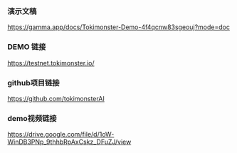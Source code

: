 ### 演示文稿
https://gamma.app/docs/Tokimonster-Demo-4f4qcnw83sgeouj?mode=doc
### DEMO 链接
https://testnet.tokimonster.io/
### github项目链接
https://github.com/tokimonsterAI
### demo视频链接
https://drive.google.com/file/d/1oW-WinDB3PNp_9thhbRpAxCskz_DFuZJ/view